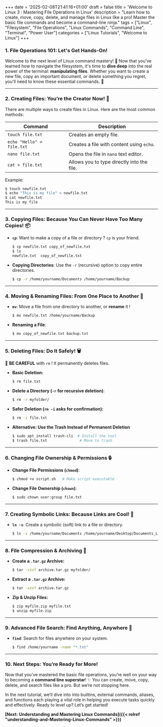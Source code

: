 +++
date = '2025-02-08T21:41:16+01:00'
draft = false 
title = 'Welcome to Linux 3 : Mastering File Operations in Linux'
description = "Learn how to create, move, copy, delete, and manage files in Linux like a pro! Master the basic file commands and become a command-line ninja."
tags = ["Linux", "Filesystem", "File Operations", "Linux Commands", "Command Line", "Terminal", "Power User"]
categories = ["Linux Tutorials", "Welcome to Linux"]
+++


### **1. File Operations 101: Let's Get Hands-On!**

Welcome to the next level of Linux command mastery! 🥳 Now that you've learned how to navigate the filesystem, it's time to **dive deep** into the real power of the terminal: **manipulating files**. Whether you want to create a new file, copy an important document, or delete something you regret, you'll need to know these essential commands. 🧰

---

### **2. Creating Files: You’re the Creator Now!** 📝

There are multiple ways to create files in Linux. Here are the most common methods:

| **Command**           | **Description**                                     |
|----------------------|-------------------------------------------------|
| `touch file.txt`    | Creates an empty file.                         |
| `echo "Hello" > file.txt` | Creates a file with content using `echo`.  |
| `nano file.txt`     | Opens the file in `nano` text editor.         |
| `cat > file.txt`    | Allows you to type directly into the file.     |

Example:
```bash
$ touch newfile.txt
$ echo "This is my file" > newfile.txt
$ cat newfile.txt
This is my file
```

---

### **3. Copying Files: Because You Can Never Have Too Many Copies!** 📦

- **`cp`**: Want to make a copy of a file or directory ? `cp` is your friend.
    ```bash
    $ cp newfile.txt copy_of_newfile.txt
    $ ls
    newfile.txt  copy_of_newfile.txt
    ```
- **Copying Directories**: Use the `-r` (recursive) option to copy entire directories.
    ```bash
    $ cp -r /home/yourname/Documents /home/yourname/Backup
    ```

---

### **4. Moving & Renaming Files: From One Place to Another** 🚚

- **`mv`**: Move a file from one directory to another, or **rename** it !
    ```bash
    $ mv newfile.txt /home/yourname/Backup
    ```
- **Renaming a File**:
    ```bash
    $ mv copy_of_newfile.txt backup.txt
    ```

---

### **5. Deleting Files: Do It Safely!** 🗑️

🚨 **BE CAREFUL** with `rm` ! It permanently deletes files.

- **Basic Deletion:**
    ```bash
    $ rm file.txt
    ```
- **Delete a Directory (`-r` for recursive deletion)**:
    ```bash
    $ rm -r myfolder/
    ```
- **Safer Deletion (`rm -i` asks for confirmation):**
    ```bash
    $ rm -i file.txt
    ```
- **Alternative: Use the Trash Instead of Permanent Deletion**
    ```bash
    $ sudo apt install trash-cli  # Install the tool
    $ trash file.txt               # Move to trash
    ```

---

### **6. Changing File Ownership & Permissions** 🔒

- **Change File Permissions (`chmod`)**:
    ```bash
    $ chmod +x script.sh   # Make script executable
    ```
- **Change File Ownership (`chown`)**:
    ```bash
    $ sudo chown user:group file.txt
    ```

---

### **7. Creating Symbolic Links: Because Links are Cool!** 🔗

- **`ln -s`**: Create a symbolic (soft) link to a file or directory.
    ```bash
    $ ln -s /home/yourname/Documents /home/yourname/Desktop/Documents_Link
    ```

---

### **8. File Compression & Archiving** 🎁

- **Create a `.tar.gz` Archive:**
    ```bash
    $ tar -czvf archive.tar.gz myfolder/
    ```
- **Extract a `.tar.gz` Archive:**
    ```bash
    $ tar -xzvf archive.tar.gz
    ```
- **Zip & Unzip Files:**
    ```bash
    $ zip myfile.zip myfile.txt
    $ unzip myfile.zip
    ```

---

### **9. Advanced File Search: Find Anything, Anywhere** 🔎

- **`find`**: Search for files anywhere on your system.
    ```bash
    $ find /home/yourname -name "*.txt"
    ```

---

### **10. Next Steps: You’re Ready for More!**

Now that you’ve mastered the basic file operations, you’re well on your way to becoming a **command line superstar**! ✨ You can create, move, copy, delete, and search files like a pro. But we’re not stopping here.

In the next tutorial, we’ll dive into into builtins, external commands, aliases, and functions each playing a vital role in helping you execute tasks quickly and effectively. Ready to level up? Let’s get started!

**[Next: Understanding and Mastering Linux Commands]({{< relref "understanding-and-Mastering-Linux-Commands" >}})**

